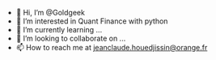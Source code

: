 - 👋 Hi, I’m @Goldgeek
- 👀 I’m interested in Quant Finance with python
- 🌱 I’m currently learning ...
- 💞️ I’m looking to collaborate on ...
- 📫 How to reach me at jeanclaude.houedjissin@orange.fr 

<!---
Goldgeek/Goldgeek is a ✨ special ✨ repository because its `README.md` (this file) appears on your GitHub profile.
You can click the Preview link to take a look at your changes.
--->
